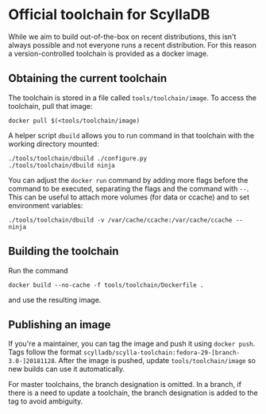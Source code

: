 # Official toolchain for ScyllaDB

While we aim to build out-of-the-box on recent distributions, this isn't
always possible and not everyone runs a recent distribution. For this reason
a version-controlled toolchain is provided as a docker image.

## Obtaining the current toolchain

The toolchain is stored in a file called `tools/toolchain/image`. To access
the toolchain, pull that image:

    docker pull $(<tools/toolchain/image)

A helper script `dbuild` allows you to run command in that toolchain with
the working directory mounted:

    ./tools/toolchain/dbuild ./configure.py
    ./tools/toolchain/dbuild ninja

You can adjust the `docker run` command by adding more flags before the
command to be executed, separating the flags and the command with `--`.
This can be useful to attach more volumes (for data or ccache) and to
set environment variables:

    ./tools/toolchain/dbuild -v /var/cache/ccache:/var/cache/ccache -- ninja

## Building the toolchain

Run the command

    docker build --no-cache -f tools/toolchain/Dockerfile .

and use the resulting image.

## Publishing an image

If you're a maintainer, you can tag the image and push it
using `docker push`. Tags follow the format
`scylladb/scylla-toolchain:fedora-29-[branch-3.0-]20181128`. After the
image is pushed, update `tools/toolchain/image` so new
builds can use it automatically.

For master toolchains, the branch designation is omitted. In a branch, if
there is a need to update a toolchain, the branch designation is added to
the tag to avoid ambiguity.

